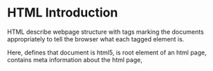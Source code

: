 # HTML Introduction

HTML describe webpage structure with tags marking the documents appropriately to tell the browser what each tagged element is.

Here, <!DOCTYPE html> defines that document is html5, <html> is root element of an html page, <head> contains meta information about the html page, <title> specifies the title for the page.

``` html 
<!DOCTYPE html>
<html>
<head>
<title>Page Title</title>
</head>
<body>
<h1>My First Heading</h1>
<p>My first paragraph.</p>
</body>
</html>
```
All the HTML filenames should have a extensions .html

- - - - - - - - - - - - - - - - - - - - - - - - - - - - - - - - - - - - - - - - - - - - - - - - - - - - - - - - - - - - - - - - - - - - -

## HTML BASICS

```<!DOCTYPE>``` declaration represents the document type, and helps browsers display web pages correctly. <!DOCTYPE html> this is how it should be displayed for HTML5.

* Attributes provide additional information about html elements 
```<a> </a>``` defines html links.

```href``` attribute defines link destination

```<img>``` defines html images. The attributes has following parameters [src(source file), alternative text(alt), width & Height].

```html
<!DOCTYPE html>
<html>
<body>

<h2>HTML Images</h2>
<p>HTML images are defined with the img tag:</p>

<img src="example.jpg" alt="example.com" width="104" height="142">

<a href="http://www.example.com">This is a link</a>

</body>
</html>
```
- - - - - - - - - - - - - - - - - - - - - - - - - - - - - - - - - - - - - - - - - - - - - - - - - - - - - - - - - - - - - - - - - - - - -

## HTML ATTRIBUTES  

 **Attributes in HTML tags allow you to specify additional information for an element. They always come after the opening tag and before the closing tag.

 * HTML links: ```<a href="http://www.example.com"> URL for Exmaple.com </a>``` 
  
<b>The SRC Attribute: </b>

```html
<h2> The src Attribute </h2>
<p> HTML images are defined with the img tag, and the filename of the image source is specified in the src attribute: </p>
<img src="img_girl.jpg" width="500" height="600">
```
**specifying the URL in the ```src``` attribute 

1. Absolute url: Links to the images in other site: ```<img src="https://www.example.com/images/new.png">```
2. Relative url: Links to the images hosted within the websites. ```<img src="example.png"``` or  ```<img src="/images/example.png"```  
    **The slash is related to the site url

** <b> Width and Height attribute(pixels) with ```<img>``` </b>

```html
 <img src="img_girl.jpg" width="500" height="600"> 
```

** <b> Alt attribute </b> includes alternative text for the image incase a user can not read the image: ```<img src="img_girl.jpg" alt="Girl with a jacket">```


** <b> Style Attribute</b> adds style elements like color, font, size, etc to an image/text.

```html
<p style="color:red;"> This is a red color paragraph </p>
```

** <b>Lang attribute:</b> Should always be included inside an <html> tag the declare website language to assist search engines locate you

```html
<!DOCTYPE html>
<html lang="en">
<body>
...
</body>
</html>
```

** <b> Title attribute:</b> Gives extra information about an element and the attributes will be displayed as a tooltip when mouse pointer runs over it. It needs to be in the Quotes.

```html
 <p title="I'm a tooltip">This is a paragraph.</p> 
```
***Attributes Summary

* All HTML elements can have attributes
* The href attribute of ```<a>``` specifies the URL of the page the link goes to
* The src attribute of ```<img>``` specifies the path to the image to be displayed
* The width and height attributes of ```<img>``` provide size information for images
* The alt attribute of ```<img>```provides an alternate text for an image
* The style attribute is used to add styles to an element, such as color, font, size, and more
* The lang attribute of the ```<html>``` tag declares the language of the Web page
* The title attribute defines some extra information about an element

- - - - - - - - - - - - - - - - - - - - - - - - - - - - - - - - - - - - - - - - - - - - - - - - - - - - - - - - - - - - - - - - - - - - -

## HTML HEADING

Headings go from ```<h1> </h1> to <h6> </h6>```. Search Engines use them to understand the structure of the webpage.

Use <h1> for main heading followed by <h2> and so on.

Each heading has its default size. You can change that by specifying inside a style element.

** chnage your style like this.
```html
<h1 style="font-size:60px;">Heading 1</h1>
```
- - - - - - - - - - - - - - - - - - - - - - - - - - - - - - - - - - - - - - - - - - - - - - - - - - - - - - - - - - - - - - - - - - - - - 

## HTML PARAGRAPHS

In html, you cannot be sure of how html will be displayed on each screen size. Adding extra lines or spaces to the document does not add new lines to the page. 
Browser removes extra spaces once page displays.

```html
<p>This is a paragraph</p>
```

* Line breaks: ```<br>``` element
Use this when you want a line break without starting a new paragraph.

- - - - - - - - - - - - - - - - - - - - - - - - - - - - - - - - - - - - - - - - - - - - - - - - - - - - - - - - - - - - - - - - - - - - - 

## HTML STYLES

The HTML Style attribute syntax:

```html
<tagname style="property:value;">
```
* Where the property is a CSS property and value is a CSS Value.

*  <b>Background color:</b> Defines the background color for an HTML element
```html
<body style="background-color:powderblue;">
```

* Set background color for two different elements:
```html
<h1 style="background-color:powderblue;">This is a heading</h1>
<p style="background-color:tomato;">This is a paragraph.</p>
```

**Text color
```html
 <h1 style="color:blue;">This is a heading</h1>
<p style="color:red;">This is a paragraph.</p> 
```
**Fonts
```html
 <h1 style="font-family:verdana;">This is a heading</h1>
<p style="font-family:courier;">This is a paragraph.</p> 
```
**Text Size
```html
 <h1 style="font-size:300%;">This is a heading</h1>
<p style="font-size:160%;">This is a paragraph.</p> 
```

**Text alignment
```html
 <h1 style="text-align:center;">Centered Heading</h1>
<p style="text-align:center;">Centered paragraph.</p> 
```

<strong>Styles summary</strong> 

* Use the style attribute for styling HTML elements
* Use background-color for background color
* Use color for text colors
* Use font-family for text fonts
* Use font-size for text sizes
* Use text-align for text alignment

- - - - - - - - - - - - - - - - - - - - - - - - - - - - - - - - - - - - - - - - - - - - - - - - - - - - - - - - - - - - - - - - - - - 

## HTML FORMATTING